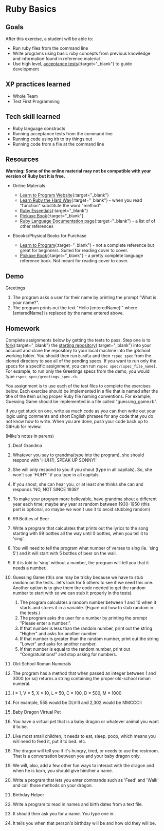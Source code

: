 # Ruby Basics

## Goals
After this exercise, a student will be able to:

* Run ruby files from the command line
* Write programs using basic ruby concepts from previous knowledge and information found in reference material
* Use high level, [acceptance tests](http://www.extremeprogramming.org/rules/functionaltests.html){:target="_blank"} to guide development

## XP practices learned

* Whole Team
* Test First Programming

## Tech skill learned

* Ruby language constructs
* Running acceptance tests from the command line
* Running code using irb to try things out
* Running code from a file at the command line

## Resources

**Warning: Some of the online material may not be compatible with your version of Ruby but it is free.**

* Online Materials
    * [Learn to Program Website](http://pine.fm/LearnToProgram/){:target="_blank"}
    * [Learn Ruby the Hard Way](http://ruby.learncodethehardway.org/){:target="_blank"} - when you read "function" substitute the word "method"
    * [Ruby Essentials](http://www.techotopia.com/index.php/Ruby_Essentials){:target="_blank"}
    * [Pickaxe Book](http://ruby-doc.com/docs/ProgrammingRuby/){:target="_blank"}
    * [Ruby Language Documentation page](https://www.ruby-lang.org/en/documentation/){:target="_blank"} - a list of of other references

* Ebooks/Physical Books for Purchase
    * [Learn to Program](http://pragprog.com/book/ltp2/learn-to-program){:target="_blank"} - not a complete reference but great for beginners. Suited for reading cover to cover.
    * [Pickaxe Book](http://pragprog.com/book/ruby4/programming-ruby-1-9-2-0){:target="_blank"} - a pretty complete language reference book. Not meant for reading cover to cover.

## Demo

Greetings

1. The program asks a user for their name by printing the prompt "What is your name?".
1. The program prints out the text "Hello [enteredName]!" where [enteredName] is replaced by the
name entered above.

## Homework

Complete assignments below by getting the tests to pass. Step one is to [fork](https://help.github.com/articles/fork-a-repo){:target="_blank"}
the [starting repository](https://github.com/gSchool/ruby_basics){:target="_blank"} into your account and clone the repository to your local machine
into the gSchool working folder. You should then run `bundle` and then `rspec spec` from the cloned directory to see all of the pending specs. If you want to run only the specs
for a specific assignment, you can run `rspec spec/[spec_file_name]`. For example, to run only the Greetings specs from the demo, you would type `rspec spec/greetings_spec.rb`.

You assignment is to use each of the test files to complete the exercises below. Each exercise should be implemented in a file that is named after the title of the item using
proper Ruby file naming conventions. For example, Guessing Game
should be implemented in a file called "guessing_game.rb".

If you get stuck on one, write as much code as you can then write out your logic using comments and
short English phrases for any code that you do not know how to write.
When you are done, push your code back up to GitHub for review.

(Mike's notes in parens)

1. Deaf Grandma
  1. Whatever you say to grandma(type into the program), she should respond with 'HUH?!, SPEAK UP SONNY!'
  2. She will only respond to you if you shout (type in all capitals). So, she won't say 'HUH?!' if you type in all capitals.
  3. If you shout, she can hear you, or at least she thinks she can and responds 'NO, NOT SINCE 1938!'
  4. To make your program more believable, have grandma shout a different year each time; maybe any year at random between 1930-1950 (this part is optional, so maybe we won't use it to avoid stubbing random)

2. 99 Bottles of Beer
  1. Write a program that calculates that prints out the lyrics to the song starting with 99 bottles all the way until 0 bottles, when you tell it to 'sing'.
  2. You will need to tell the program what number of verses to sing (ie. 'sing 5') and it will start with 5 bottles of beer on the wall.
  3. If it is told to 'sing' without a number, the program will tell you that it needs a number.

3. Guessing Game (this one may be tricky because we have to stub random on the tests...let's look for 5 others to see if we need this one. Another option is to give them the code needed to get the random number to start with so we can stub it properly in the tests)
    1. The program calculates a random number between 1 and 10 when it starts and stores it in a variable. (Figure out how to stub random in the tests.)
    1. The program asks the user for a number by printing the prompt "Please enter a number:".
    1. If that number is less than the random number, print out the string "Higher" and asks for another number
    1. If that number is greater than the random number, print out the string "Lower" and asks for another number.
    1. If that number is equal to the random number, print out "Congratulations!" and stop asking for numbers.

4. Old-School Roman Numerals
  1. The program has a method that when passed an integer between 1 and 3000 (or so) returns a string containing the proper old-school roman numeral.
  2. I = 1, V = 5, X = 10, L = 50, C = 100, D = 500, M = 1000
  3. For example, 558 would be DLVIII and 2,302 would be MMCCCII

5. Baby Dragon Virtual Pet
  1. You have a virtual pet that is a baby dragon or whatever animal you want it to be.
  2. Like most small children, it needs to eat, sleep, poop, which means you will need to feed it, put it to bed. etc.
  3. The dragon will tell you if it's hungry, tired, or needs to use the restroom. That is a conversation between you and your baby dragon only.
  4. We will, also, add a few other fun ways to interact with the dragon and when he is born, you should give him/her a name.
  5. Write a program that lets you enter commands such as 'Feed' and 'Walk' and call those methods on your dragon.

6. Birthday Helper
  1. Write a program to read in names and birth dates from a text file.
  2. It should then ask you for a name. You type one in.
  3. It tells you when that person's birthday will be and how old they will be.

